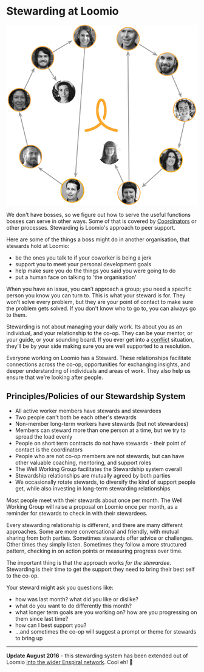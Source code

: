 # Stewarding at Loomio

<img src='img/stewards2016.png' class='img-right img-250px'>

We don't have bosses, so we figure out how to serve the useful functions bosses can serve in other ways. Some of that is covered by [Coordinators](https://loomio.gitbooks.io/loomio-cooperative-handbook/content/coordination.html) or other processes. Stewarding is Loomio's approach to peer support.

Here are some of the things a boss might do in another organisation, that stewards hold at Loomio:

* be the ones you talk to if your coworker is being a jerk
* support you to meet your personal development goals
* help make sure you do the things you said you were going to do
* put a human face on talking to 'the organisation'

When you have an issue, you can’t approach a group; you need a specific person you know you can turn to. This is what your steward is for. They won’t solve every problem, but they are your point of contact to make sure the problem gets solved. If you don't know who to go to, you can always go to them.

Stewarding is not about managing your daily work. Its about you as an individual, and your relationship to the co-op. They can be your mentor, or your guide, or your sounding board. If you ever get into a [conflict](https://loomio.gitbooks.io/loomio-cooperative-handbook/content/conflict_resolution.html) situation, they’ll be by your side making sure you are well supported to a resolution.

Everyone working on Loomio has a Steward. These relationships facilitate connections across the co-op, opportunities for exchanging insights, and deeper understanding of individuals and areas of work. They also help us ensure that we're looking after people.

## Principles/Policies of our Stewardship System

* All active worker members have stewards and stewardees
* Two people can't both be each other's stewards
* Non-member long-term workers have stewards (but not stewardees)
* Members can steward more than one person at a time, but we try to spread the load evenly
* People on short term contracts do not have stewards - their point of contact is the coordinators
* People who are not co-op members are not stewards, but can have other valuable coaching, mentoring, and support roles
* The Well Working Group facilitates the Stewardship system overall
* Stewardship relationships are mutually agreed by both parties
* We occasionally rotate stewards, to diversify the kind of support people get, while also investing in long-term stewarding relationships

Most people meet with their stewards about once per month. The Well Working Group will raise a proposal on Loomio once per month, as a reminder for stewards to check in with their stewardees.

Every stewarding relationship is different, and there are many different approaches. Some are more conversational and friendly, with mutual sharing from both parties. Sometimes stewards offer advice or challenges. Other times they simply listen. Sometimes they follow a more structured pattern, checking in on action points or measuring progress over time.

The important thing is that the approach works *for the stewardee*. Stewarding is their time to get the support they need to bring their best self to the co-op.

Your steward might ask you questions like:

* how was last month? what did you like or dislike?
* what do you want to do differently this month?
* what longer term goals are you working on? how are you progressing on them since last time?
* how can I best support you?
* ...and sometimes the co-op will suggest a prompt or theme for stewards to bring up

---

**Update August 2016** - this stewarding system has been extended out of Loomio [into the wider Enspiral network](http://handbook.enspiral.com/stewardship_agreement.html). Cool eh! 🐝